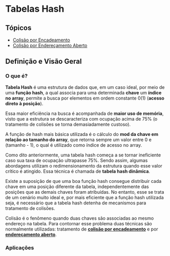# Tabelas Hash

## Tópicos

* [Colisão por Encadeamento](../src/hash/linked)
* [Colisão por Endereçamento Aberto](../src/hash/open_address)

## Definição e Visão Geral

### O que é?

**Tabela Hash** é uma estrutura de dados que, em um caso ideal, por meio de uma **função hash**, a qual associa para uma determinada **chave** um **índice no array**, permite a busca por elementos em ordem constante $0(1)$ (**acesso direto à posição**).

Essa maior eficiência na busca é acompanhada de **maior uso de memória**, visto que a estrutura se descaracteriza com ocupação acima de 75% (o tratamento de colisões se torna demasiadamente custoso).

A função de hash mais básica utilizada é o cálculo do **mod da chave em relação ao tamanho do array**, que retorna sempre um valor entre 0 e (tamanho - 1), o qual é utilizado como índice de acesso no array.

Como dito anteriormente, uma tabela hash começa a se tornar ineficiente caso sua taxa de ocupação ultrapasse 75%. Sendo assim, algumas abordagens utilizam o redimensionamento da estrutura quando esse valor crítico é atingido. Essa técnica é chamada de **tabela hash dinâmica**.

Existe a suposição de que uma boa função hash consegue distribuir cada chave em uma posição diferente da tabela, independentemente das posições que as demais chaves foram atribuídas. No entanto, esse se trata de um cenário muito ideal e, por mais eficiente que a função hash utilizada seja, é necessário que a tabela hash detenha de mecanismos para tratamento de colisões.

Colisão é o fenômeno quando duas chaves são associadas ao mesmo endereço na tabela. Para contornar esse problema duas técnicas são normalmente utilizadas: tratamento de **[colisão por encadeamento](../src/hash/linked)** e por **[endereçamento aberto](../src/hash/open_address)**.

### Aplicações